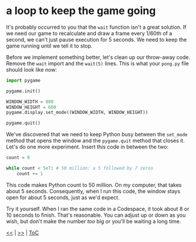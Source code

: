 # a loop to keep the game going

It's probably occurred to you that the `wait` function isn't a great solution.
If we need our game to recalculate and draw a frame every 1/60th of a second, we
can't just pause execution for 5 seconds. We need to keep the game running until
we tell it to stop.

Before we implement something better, let's clean up our throw-away code. Remove
the `wait` import and the `wait(5)` lines. This is what your `pong.py` file
should look like now:

```python
import pygame

pygame.init()

WINDOW_WIDTH = 800
WINDOW_HEIGHT = 600
pygame.display.set_mode((WINDOW_WIDTH, WINDOW_HEIGHT))

pygame.quit()
```

We've discovered that we need to keep Python busy between the `set_mode` method
that opens the window and the `pygame.quit` method that closes it. Let's do one
more experiment. Insert this code in between the two:

```python
count = 0

while count < 5e7: # 50 million: a 5 followed by 7 zeros
    count += 1
```

This code makes Python count to 50 million. On my computer, that takes about 5
seconds. Consequently, when I run this code, the window stays open for about 5
seconds, just as we'd expect.

Try it yourself. When I ran the same code in a Codespace, it took about 8 or 10
seconds to finish. That's reasonable. You can adjust up or down as you wish, but
don't make the number _too_ big or you'll be waiting a long time.

[<<](guide_018.md) | [>>](guide_020.md) | [ToC](toc.md)
